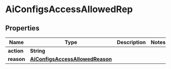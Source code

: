 

# AiConfigsAccessAllowedRep


## Properties

| Name | Type | Description | Notes |
|------------ | ------------- | ------------- | -------------|
|**action** | **String** |  |  |
|**reason** | [**AiConfigsAccessAllowedReason**](AiConfigsAccessAllowedReason.md) |  |  |



